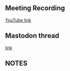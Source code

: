## Meeting Recording

[YouTube link](https://youtu.be/wn48fGpval0)

## Mastodon thread

[link](https://neuromatch.social/@OREL/112939996417239455)

## NOTES
